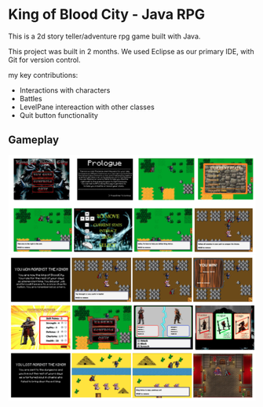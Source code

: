 # King of Blood City - Java RPG
This is a 2d story teller/adventure rpg game built with Java.

This project was built in 2 months. We used Eclipse as our primary IDE, with Git for version control.  


my key contributions:
- Interactions with characters
- Battles
- LevelPane intereaction with other classes
- Quit button functionality

## Gameplay
<img alt="Alt text" src="https://github.com/djcriley/java-rpg/blob/main/media/documentation/gameplay-screens1.png">
<img alt="Alt text" src="https://github.com/djcriley/java-rpg/blob/main/media/documentation/gameplay-screens2.png">


